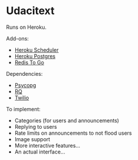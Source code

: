 # Udacitext

Runs on Heroku.

Add-ons:

- [Heroku Scheduler](https://addons.heroku.com/scheduler)
- [Heroku Postgres](https://addons.heroku.com/heroku-postgresql)
- [Redis To Go](https://addons.heroku.com/RedisToGo)

Dependencies:

- [Psycopg](http://initd.org/psycopg/)
- [RQ](http://python-rq.org)
- [Twilio](https://www.twilio.com)

To implement:

- Categories (for users and announcements)
- Replying to users
- Rate limits on announcements to not flood users
- Image support
- More interactive features...
- An actual interface...
